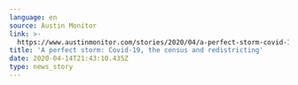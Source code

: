 ```yaml
---
language: en
source: Austin Monitor
link: >-
  https://www.austinmonitor.com/stories/2020/04/a-perfect-storm-covid-19-the-census-and-redistricting/
title: 'A perfect storm: Covid-19, the census and redistricting'
date: 2020-04-14T21:43:10.435Z
type: news_story
---
```



